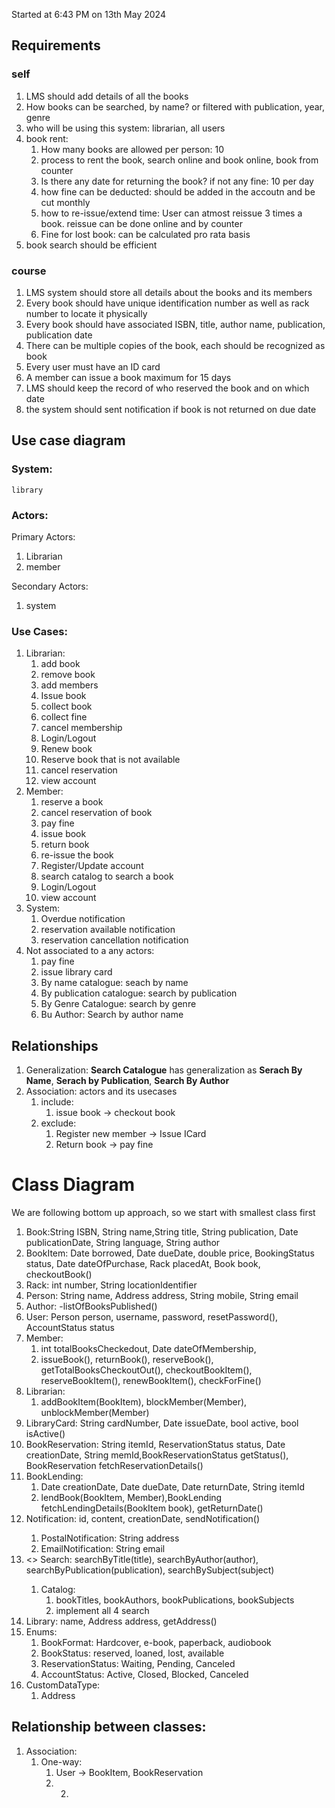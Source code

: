 Started at 6:43 PM on 13th May 2024

## Requirements

### self 
1. LMS should add details of all the books
2. How books can be searched, by name? or filtered with publication, year, genre
3. who will be using this system: librarian, all users
4. book rent:
   1. How many books are allowed per person: 10
   2. process to rent the book, search online and book online, book from counter
   3. Is there any date for returning the book? if not any fine: 10 per day
   4. how fine can be deducted: should be added in the accoutn and be cut monthly
   5. how to re-issue/extend time: User can atmost reissue 3 times a book. reissue can be done online and by counter
   6. Fine for lost book: can be calculated pro rata basis
5. book search should be efficient

### course
1. LMS system should store all details about the books and its members
2. Every book should have unique identification number as well as rack number to locate it physically
3. Every book should have associated ISBN, title, author name, publication, publication date
4. There can be multiple copies of the book, each should be recognized as book
5. Every user must have an ID card
6. A member can issue a book maximum for 15 days
7. LMS should keep the record of who reserved the book and on which date
8. the system should sent notification if book is not returned on due date

## Use case diagram
### System:
    library

### Actors:

Primary Actors:
1. Librarian
2. member

Secondary Actors:
1. system

### Use Cases:

1. Librarian:
   1. add book
   2. remove book
   3. add members
   4. Issue book
   5. collect book
   6. collect fine
   7. cancel membership
   8. Login/Logout
   9. Renew book
   10. Reserve book that is not available
   11. cancel reservation
   12. view account
2. Member:
   1. reserve a book
   2. cancel reservation of book
   2. pay fine
   3. issue book
   4. return book
   5. re-issue the book
   6. Register/Update account
   7. search catalog to search a book
   8. Login/Logout
   9. view account
3. System:
   1. Overdue notification 
   2. reservation available notification 
   3. reservation cancellation notification
4. Not associated to a any actors:
   1. pay fine
   2. issue library card
   3. By name catalogue: seach by name
   4. By publication catalogue: search by publication
   5. By Genre Catalogue: search by genre
   6. Bu Author: Search by author name


## Relationships
1. Generalization:
   **Search Catalogue** has generalization as **Serach By Name**, **Serach by Publication**, **Search By Author**
2. Association:
   actors and its usecases
    1. include:
       1. issue book -> checkout book
    2. exclude:
       1. Register new member -> Issue ICard
       2. Return book -> pay fine

# Class Diagram
We are following bottom up approach, so we start with smallest class first

1. Book:String ISBN, String name,String title, String publication, Date publicationDate, String language, String author
2. BookItem: Date borrowed, Date dueDate, double price, BookingStatus status, Date dateOfPurchase, Rack placedAt, Book book, checkoutBook()
3. Rack: int number, String locationIdentifier
4. Person: String name, Address address, String mobile, String email
5. Author: -listOfBooksPublished()
6. <abstract> User: Person person, username, password, resetPassword(), AccountStatus status
7. Member: 
   1. int totalBooksCheckedout, Date dateOfMembership, 
   2. issueBook(), returnBook(), reserveBook(), getTotalBooksCheckoutOut(), checkoutBookItem(), reserveBookItem(), renewBookItem(), checkForFine()
8. Librarian:
   1. addBookItem(BookItem), blockMember(Member), unblockMember(Member)
9. LibraryCard: String cardNumber, Date issueDate, bool active, bool isActive()
10. BookReservation: String itemId, ReservationStatus status, Date creationDate, String memId,BookReservationStatus getStatus(), BookReservation fetchReservationDetails()
11. BookLending: 
    1. Date creationDate, Date dueDate, Date returnDate, String itemId
    2. lendBook(BookItem, Member),BookLending fetchLendingDetails(BookItem book), getReturnDate()
12. <abstract>Notification: id, content, creationDate, sendNotification()
    1. PostalNotification: String address
    2. EmailNotification: String email
13. <<interface>> Search: searchByTitle(title), searchByAuthor(author), searchByPublication(publication), searchBySubject(subject)
    1. Catalog: 
       1. bookTitles, bookAuthors, bookPublications, bookSubjects
       2. implement all 4 search
14. Library: name, Address address, getAddress()
15. Enums:
    1. BookFormat: Hardcover, e-book, paperback, audiobook
    2. BookStatus: reserved, loaned, lost, available
    3. ReservationStatus: Waiting, Pending, Canceled
    4. AccountStatus: Active, Closed, Blocked, Canceled
16. CustomDataType: 
    1. Address

## Relationship between classes:
1. Association:
   1. One-way: 
      1. User -> BookItem, BookReservation
      2. 
         2. 